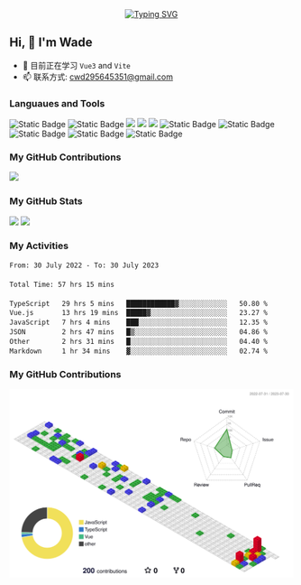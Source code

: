 <div align="center">
  <a href="https://blog.sunguoqi.com/">
    <img src="https://readme-typing-svg.demolab.com?font=Fira+Code&pause=1000&color=024EF7&width=435&lines=热爱可抵岁月漫长！;让正确的事情持续发生！&center=true&size=27" alt="Typing SVG" />
  </a>
</div>

## Hi, 👋 I'm Wade

- 🌱 目前正在学习 `Vue3` and `Vite`
- 📫 联系方式: cwd295645351@gmail.com

### Languaues and Tools

<span > 
  <img alt="Static Badge" src="https://img.shields.io/badge/Vue-%2342b883?style=flat-square&logo=Vue&logoColor=%23fff"> 
  <img alt="Static Badge" src="https://img.shields.io/badge/TypeScript-%230072b3?style=flat-square&logo=TypeScript&logoColor=%23fff"> 
  <img src="https://img.shields.io/badge/-JavaScript-F7DF1E?style=flat-square&logo=javascript&logoColor=white" /> 
  <img src="https://img.shields.io/badge/-HTML5-E34F26?style=flat-square&logo=html5&logoColor=white" /> 
  <img src="https://img.shields.io/badge/-CSS3-1572B6?style=flat-square&logo=css3" /> 
  <img alt="Static Badge" src="https://img.shields.io/badge/Webpack-%230072b3?style=flat-square&logo=webpack&logoColor=%23fff"> 
  <img alt="Static Badge" src="https://img.shields.io/badge/Vite-%239a60fe?style=flat-square&logo=vite&logoColor=%23fff"> 
  <img alt="Static Badge" src="https://img.shields.io/badge/Sass-%23c66394?style=flat-square&logo=Sass&logoColor=%23fff"> 
  <img alt="Static Badge" src="https://img.shields.io/badge/Visual_Studio_Code-007ACC?style=flat-square&logo=Visual-Studio-Code&logoColor=white"> 
  <img alt="Static Badge" src="https://img.shields.io/badge/Git-F05032?style=flat-square&logo=Git&logoColor=white">  
</span>

### My GitHub Contributions

![](https://cwd295645351.github.io/Cwd295645351/github-contribution-grid-snake.svg)

### My GitHub Stats

<div align="left">
  <img src="https://github-readme-stats.vercel.app/api?username=Cwd295645351&show_icons=true" /> 
  <img src="https://github-readme-stats.vercel.app/api/top-langs/?username=Cwd295645351&layout=compact&langs_count=6&text_color=000&icon_color=fff&theme=graywhite" />
</div>

### My Activities

<!--START_SECTION:waka-->

```txt
From: 30 July 2022 - To: 30 July 2023

Total Time: 57 hrs 15 mins

TypeScript   29 hrs 5 mins   ████████████▓░░░░░░░░░░░░   50.80 %
Vue.js       13 hrs 19 mins  █████▓░░░░░░░░░░░░░░░░░░░   23.27 %
JavaScript   7 hrs 4 mins    ███░░░░░░░░░░░░░░░░░░░░░░   12.35 %
JSON         2 hrs 47 mins   █▒░░░░░░░░░░░░░░░░░░░░░░░   04.86 %
Other        2 hrs 31 mins   █░░░░░░░░░░░░░░░░░░░░░░░░   04.40 %
Markdown     1 hr 34 mins    ▓░░░░░░░░░░░░░░░░░░░░░░░░   02.74 %
```

<!--END_SECTION:waka-->

### My GitHub Contributions

![](./profile-3d-contrib/profile-gitblock.svg)
